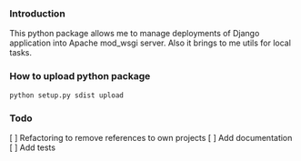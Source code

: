 ### Introduction

This python package allows me to manage deployments of Django application into
Apache mod_wsgi server. Also it brings to me utils for local tasks.

### How to upload python package

```
python setup.py sdist upload
```

### Todo

[ ] Refactoring to remove references to own projects
[ ] Add documentation
[ ] Add tests
